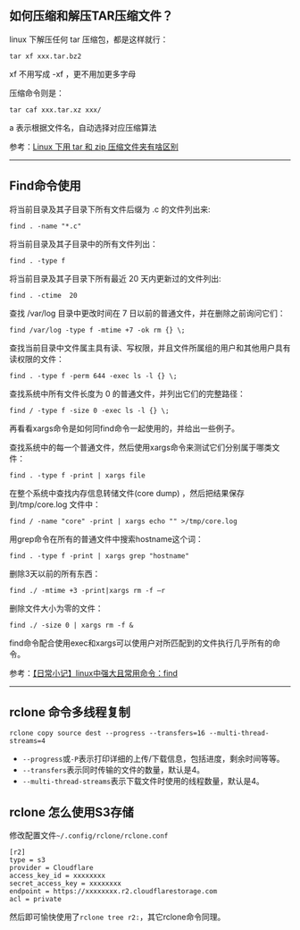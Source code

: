 
## 如何压缩和解压TAR压缩文件？

linux 下解压任何 tar 压缩包，都是这样就行：
```
tar xf xxx.tar.bz2
```

xf 不用写成 -xf ，更不用加更多字母

压缩命令则是：

```
tar caf xxx.tar.xz xxx/
```

a 表示根据文件名，自动选择对应压缩算法

参考：[Linux 下用 tar 和 zip 压缩文件夹有啥区别](https://www.v2ex.com/t/909851)

---

## Find命令使用

将当前目录及其子目录下所有文件后缀为 .c 的文件列出来:

```
find . -name "*.c"
```

将当前目录及其子目录中的所有文件列出：

```
find . -type f
```

将当前目录及其子目录下所有最近 20 天内更新过的文件列出:

```
find . -ctime  20
```

查找 /var/log 目录中更改时间在 7 日以前的普通文件，并在删除之前询问它们：

```
find /var/log -type f -mtime +7 -ok rm {} \;
```

查找当前目录中文件属主具有读、写权限，并且文件所属组的用户和其他用户具有读权限的文件：

```
find . -type f -perm 644 -exec ls -l {} \;
```

查找系统中所有文件长度为 0 的普通文件，并列出它们的完整路径：

```
find / -type f -size 0 -exec ls -l {} \;
```

再看看xargs命令是如何同find命令一起使用的，并给出一些例子。

查找系统中的每一个普通文件，然后使用xargs命令来测试它们分别属于哪类文件：

```
find . -type f -print | xargs file 
```

在整个系统中查找内存信息转储文件(core dump) ，然后把结果保存到/tmp/core.log 文件中：

```
find / -name "core" -print | xargs echo "" >/tmp/core.log
```

用grep命令在所有的普通文件中搜索hostname这个词：

```
find . -type f -print | xargs grep "hostname" 
```

删除3天以前的所有东西：

```
find ./ -mtime +3 -print|xargs rm -f –r 
```

删除文件大小为零的文件：

```
find ./ -size 0 | xargs rm -f & 
```

find命令配合使用exec和xargs可以使用户对所匹配到的文件执行几乎所有的命令。

参考：[【日常小记】linux中强大且常用命令：find](https://www.cnblogs.com/skynet/archive/2010/12/25/1916873.html)

---

## rclone 命令多线程复制

```
rclone copy source dest --progress --transfers=16 --multi-thread-streams=4
```

 - `--progress`或`-P`表示打印详细的上传/下载信息，包括进度，剩余时间等等。
 - `--transfers`表示同时传输的文件的数量，默认是4。
 - `--multi-thread-streams`表示下载文件时使用的线程数量，默认是4。

## rclone 怎么使用S3存储

修改配置文件`~/.config/rclone/rclone.conf`

```
[r2]
type = s3
provider = Cloudflare
access_key_id = xxxxxxxx
secret_access_key = xxxxxxxx
endpoint = https://xxxxxxxx.r2.cloudflarestorage.com
acl = private
```

然后即可愉快使用了`rclone tree r2:`，其它rclone命令同理。
